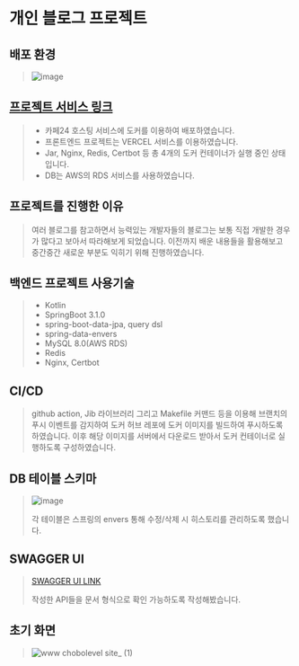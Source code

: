 # 개인 블로그 프로젝트

## 배포 환경

> ![image](https://github.com/chobolevel/ikea/assets/104749958/dc31569c-bcca-4797-9fc4-9e17bccec390)

## [프로젝트 서비스 링크](https://chobolevel.site)

> + 카페24 호스팅 서비스에 도커를 이용하여 배포하였습니다.
> + 프론트엔드 프로젝트는 VERCEL 서비스를 이용하였습니다.
> + Jar, Nginx, Redis, Certbot 등 총 4개의 도커 컨테이너가 실행 중인 상태입니다.
> + DB는 AWS의 RDS 서비스를 사용하였습니다.

## 프로젝트를 진행한 이유

> 여러 블로그를 참고하면서 능력있는 개발자들의 블로그는 보통 직접 개발한 경우가 많다고 보아서 따라해보게 되었습니다.
> 이전까지 배운 내용들을 활용해보고 중간중간 새로운 부분도 익히기 위해 진행하였습니다.

## 백엔드 프로젝트 사용기술

> + Kotlin
>+ SpringBoot 3.1.0
>+ spring-boot-data-jpa, query dsl
>+ spring-data-envers
>+ MySQL 8.0(AWS RDS)
>+ Redis
>+ Nginx, Certbot

## CI/CD
> github action, Jib 라이브러리 그리고 Makefile 커맨드 등을 이용해 브랜치의 푸시 이벤트를 감지하여 도커 허브 레포에 도커 이미지를 빌드하여 푸시하도록 하였습니다.
> 이후 해당 이미지를 서버에서 다운로드 받아서 도커 컨테이너로 실행하도록 구성하였습니다.

## DB 테이블 스키마

> ![image](https://github.com/user-attachments/assets/77952455-e154-4b8a-b52f-6e1945ecabdc)
>
> 각 테이블은 스프링의 envers 통해 수정/삭제 시 히스토리를 관리하도록 했습니다.

## SWAGGER UI

> [SWAGGER UI LINK](https://api.chobolevel.site/swagger-ui/index.html)
>
> 작성한 API들을 문서 형식으로 확인 가능하도록 작성해봤습니다.

## 초기 화면

> ![www chobolevel site_ (1)](https://github.com/user-attachments/assets/a1183088-a089-4834-b685-458a6c8c34cf)

